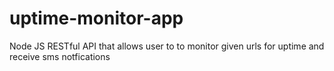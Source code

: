 # uptime-monitor-app
Node JS RESTful API that allows user to to monitor given urls for uptime and receive sms notfications
